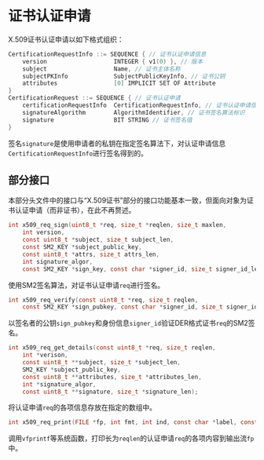 # 证书认证申请

X.509证书认证申请以如下格式组织：

```c
CertificationRequestInfo ::= SEQUENCE { // 证书认证申请信息
	version                   INTEGER { v1(0) }, // 版本
	subject                   Name, // 证书主体名称
	subjectPKInfo             SubjectPublicKeyInfo, // 证书公钥
	attributes                [0] IMPLICIT SET OF Attribute
}
CertificationRequest ::= SEQUENCE { // 证书认证申请
	certificationRequestInfo  CertificationRequestInfo, // 证书认证申请信息
	signatureAlgorithm        AlgorithmIdentifier, // 证书签名算法标识
	signature                 BIT STRING // 证书签名值
}
```

签名`signature`是使用申请者的私钥在指定签名算法下，对认证申请信息`CertificationRequestInfo`进行签名得到的。

## 部分接口

本部分头文件中的接口与“X.509证书”部分的接口功能基本一致，但面向对象为证书认证申请（而非证书），在此不再赘述。

```c
int x509_req_sign(uint8_t *req, size_t *reqlen, size_t maxlen,
	int version,
	const uint8_t *subject, size_t subject_len,
	const SM2_KEY *subject_public_key,
	const uint8_t *attrs, size_t attrs_len,
	int signature_algor,
	const SM2_KEY *sign_key, const char *signer_id, size_t signer_id_len);
```

使用SM2签名算法，对证书认证申请`req`进行签名。

```c
int x509_req_verify(const uint8_t *req, size_t reqlen,
	const SM2_KEY *sign_pubkey, const char *signer_id, size_t signer_id_len);
```

以签名者的公钥`sign_pubkey`和身份信息`signer_id`验证DER格式证书`req`的SM2签名。

```c
int x509_req_get_details(const uint8_t *req, size_t reqlen,
	int *verison,
	const uint8_t **subject, size_t *subject_len,
	SM2_KEY *subject_public_key,
	const uint8_t **attributes, size_t *attributes_len,
	int *signature_algor,
	const uint8_t **signature, size_t *signature_len);
```

将认证申请`req`的各项信息存放在指定的数组中。

```c
int x509_req_print(FILE *fp, int fmt, int ind, const char *label, const uint8_t *req, size_t reqlen);
```

调用`vfprintf`等系统函数，打印长为`reqlen`的认证申请`req`的各项内容到输出流`fp`中。

